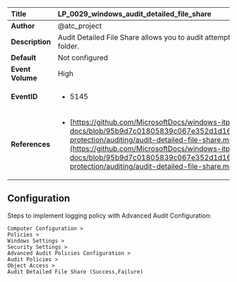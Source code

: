 | Title            | LP_0029_windows_audit_detailed_file_share                                                                     |
|:-----------------|:--------------------------------------------------------------------------------|
| **Author**       | @atc_project                                                                      |
| **Description**  | Audit Detailed File Share allows you to audit attempts to  access files and folders on a shared folder.                                                               |
| **Default**      | Not configured                                                                   |
| **Event Volume** | High                                                                    |
| **EventID**      | <ul><li>5145</li></ul>         |
| **References**   | <ul><li>[https://github.com/MicrosoftDocs/windows-itpro-docs/blob/95b9d7c01805839c067e352d1d16702604b15f11/windows/security/threat-protection/auditing/audit-detailed-file-share.md](https://github.com/MicrosoftDocs/windows-itpro-docs/blob/95b9d7c01805839c067e352d1d16702604b15f11/windows/security/threat-protection/auditing/audit-detailed-file-share.md)</li></ul> |



## Configuration

Steps to implement logging policy with Advanced Audit Configuration:
```
Computer Configuration > 
Policies > 
Windows Settings > 
Security Settings > 
Advanced Audit Policies Configuration > 
Audit Policies > 
Object Access > 
Audit Detailed File Share (Success,Failure)
```


